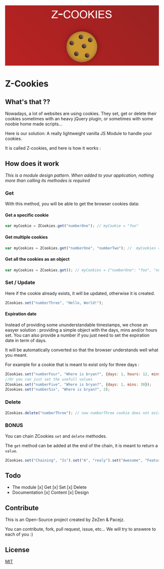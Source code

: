 ![Banner](/banner.png)

# Z-Cookies

## What's that ??

Nowadays, a lot of websites are using cookies. They set, get or delete their cookies sometimes with an heavy jQuery plugin, or sometimes with some noobie home made scripts...

Here is our solution: A really lightweight vanilla JS Module to handle your cookies.

It is called Z-cookies, and here is how it works :

## How does it work

_This is a module design pattern. When added to your application, nothing more than calling its methodes is required_

### Get

With this method, you will be able to get the browser cookies data:

#### Get a specific cookie

```javascript
var myCookie = ZCookies.get("numberOne"); // myCookie = "foo"
```

#### Get multiple cookies

```javascript
var myCookies = ZCookies.get("numberOne", "numberTwo"); //  myCookies = {"numberOne": "foo", "numberTwo" : "bar"}
```

#### Get all the cookies as an object

```javascript
var myCookies = ZCookies.get(); // myCookies = {"numberOne": "foo", "numberTwo" : "bar"}
```

### Set / Update

Here if the cookie already exists, it will be updated, otherwise it is created.

```javascript
ZCookies.set("numberThree", "Hello, World!");
```

#### Expiration date

Instead of providing some ununderstandable timestamps, we chose an easyer solution : providing a simple object with the days, mins and/or hours set. You can also provide a number if you just need to set the expiration date in term of days.

It will be automatically converted so that the browser understands well what you meant.

For example for a cookie that is meant to exist only for three days :


```javascript
ZCookies.set("numberFour", "Where is bryan?", {days: 1, hours: 12, mins: 30});
//Or you can just set the usefull values
ZCookies.set("numberFive", "Where is bryan?", {days: 1, mins: 30});
ZCookies.set("numberSix", "Where is bryan?", 2);
```

### Delete

```javascript
ZCookies.delete("numberThree"); // now numberThree cookie does not exist anymore.
```

### BONUS

You can chain ZCookies `set` and `delete` methodes.

The `get` method can be added at the end of the chain, it is meant to return a `value`.

```javascript
ZCookies.set("Chaining", "Is").set("A", "realy").set("Awesome", "Feature").delete("A").get(); // {"Chaining": "Is", "Awesome": "Feature"}
```

## Todo

* The module
  [x] Get
  [x] Set
  [x] Delete
* Documentation
  [x] Content
  [x] Design

## Contribute

This is an Open-Source project created by ZeZen & Pacejz.

You can contribute, fork, pull request, issue, etc... We will try to answere to each of you :)

## License

[MIT](http://benavern.github.io/MIT/#name=Benjamin%20%26%20Jean-Sebastien)
